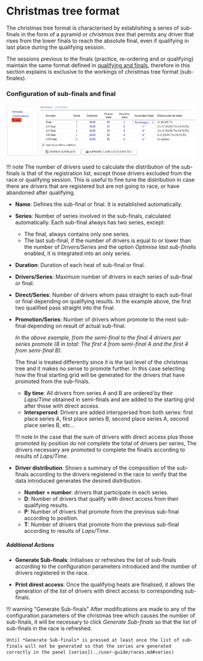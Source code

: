 # Christmas tree format

The christmas tree format is characterised by establishing a series of sub-finals in the form of a pyramid or *christmas tree* that permits any driver that rises from the lower finals to reach the absolute final, even if qualifying in last place during the qualifying session. 

The sessions previous to the finals (practice, re-ordering and or qualifying) maintain the same format defined in [qualifying and finals](./qualify-finals.md), therefore in this section explains is exclusive to the workings of christmas tree format (sub-finales).

### Configuration of sub-finals and final

![Christmas tree](../img/subfinals.png)

!!! note
	The number of drivers used to calculate the distribution of the sub-finals is that of the registration list, except those drivers excluded from the race or qualifying session. This is useful to fine tune the distribution in case there are drivers that are registered but are not going to race, or have abandoned after qualifying.

- **Name**: Defines the sub-final or final. It is established automatically.

- **Series**: Number of series involved in the sub-finals, calculated automatically. Each sub-final always has two series, except:

	- The final, always contains only one series.
	- The last sub-final, if the number of drivers is equal to or lower than the number of *Drivers/Series* and the option *Optimise last sub-final*is enabled, it is integrated into an only series.

- **Duration**: Duration of each heat of sub-final or final.

- **Drivers/Series**: Maximum number of drivers in each series of sub-final or final.

- **Direct/Series**: Number of drivers whom pass straight to each sub-final or final depending on qualifying results. In the example above, the first two qualified pass straight into the final.

- **Promotion/Series**: Number of drivers whom promote to the next sub-final depending on result of actual sub-final. 

	*In the above example, from the semi-final to the final 4 drivers per series promote (8 in total: The first 4 from semi-final A and the first 4 from semi-final B).*

	The final is treated differently since it is the last level of the christmas tree and it makes no sense to promote further. In this case selecting how the final starting grid will be generated for the drivers that have promoted from the sub-finals.

	- **By time**: All drivers from series A and B are ordered by their *Laps/Time* obtained in semi-finals and are added to the starting grid after those with direct access.
	- **Interspersed**: Drivers are added interspersed from both series: first place series A, first place series B, second place series A, second place series B, etc...

	!!! note
		In the case that the sum of drivers with direct access plus those promoted by position do not complete the total of drivers per series, The drivers necessary are promoted to complete the final/s according to results of *Laps/Time*.

- **Driver distribution**: Shows a summary of the composition of the sub-finals according to the drivers registered in the race to verify that the data introduced generates the desired distribution.

	- **Number + number**: drivers that participate in each series.
	- **D**: Number of drivers that qualify with direct access from their qualifying results.
	- **P**: Number of drivers that promote from the previous sub-final according to position. 
	- **T**: Number of drivers that promote from the previous sub-final according to results of *Laps/Time*.
	
##### Additional Actions

- **Generate Sub-finals**: Initialises or refreshes the list of sub-finals according to the configuration parameters introduced and the number of drivers registered in the race.

- **Print direst access**: Once the qualifying heats are finalised, it allows the generation of the list of drivers with direct access to corresponding sub-finals.

!!! warning "Generate Sub-finals"
	After modifications are made to any of the configuration parameters of the christmas tree which causes the number of sub-finals, it will be necessary to click *Generate Sub-finals* so that the list of sub-finals in the race is refreshed.

	Until *Generate Sub-finals* is pressed at least once the list of sub-finals will not be generated so that the series are generated correctly in the panel [series](../user-guide/races.md#series)
